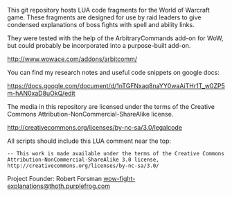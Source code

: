 This git repository hosts LUA code fragments for the World of Warcraft
game.  These fragments are designed for use by raid leaders to give
condensed explanations of boss fights with spell and ability links.

They were tested with the help of the ArbitraryCommands add-on for
WoW, but could probably be incorporated into a purpose-built add-on.

http://www.wowace.com/addons/arbitcomm/

You can find my research notes and useful code snippets on google docs:

https://docs.google.com/document/d/1nTGFNxaq8naYY0waAiTHr1T_w0ZP5m-hAN0xaD8uOkQ/edit



The media in this repository are licensed under the terms of the
Creative Commons Attribution-NonCommercial-ShareAlike license.

http://creativecommons.org/licenses/by-nc-sa/3.0/legalcode
  
All scripts should include this LUA comment near the top:

    -- This work is made available under the terms of the Creative Commons Attribution-NonCommercial-ShareAlike 3.0 license, http://creativecommons.org/licenses/by-nc-sa/3.0/



Project Founder:
Robert Forsman <wow-fight-explanations@thoth.purplefrog.com>
